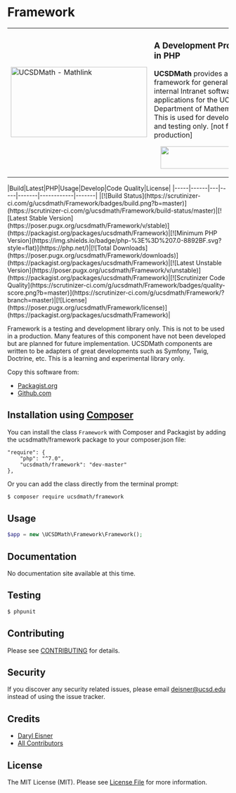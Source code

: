 # Framework
<table border="0">
  <tr>
    <td width="310"><img height="160" width="310"alt="UCSDMath - Mathlink" src="https://github.com/ucsdmath/Testing/blob/master/ucsdmath-logo.png"></td>
    <td><h3>A Development Project in PHP</h3>
        <p><strong>UCSDMath</strong> provides a testing framework for general internal Intranet software applications for
                   the UCSD, Department of Mathematics. This is used for development and testing only. [not for production]</p>
        <div align="right">
            <a href="https://insight.sensiolabs.com/projects/17a925ab-97d1-4977-8fdf-e231d9be88ff">
                <img style="float: right; margin: 0px 0px 15px 15px;" src="https://insight.sensiolabs.com/projects/17a925ab-97d1-4977-8fdf-e231d9be88ff/big.png" width="212" height="51">
            </a>
        </div>
    </td>
  </tr>
</table>
|Build|Latest|PHP|Usage|Develop|Code Quality|License|
|-----|------|---|-----|-------|------------|-------|
|[![Build Status](https://scrutinizer-ci.com/g/ucsdmath/Framework/badges/build.png?b=master)](https://scrutinizer-ci.com/g/ucsdmath/Framework/build-status/master)|[![Latest Stable Version](https://poser.pugx.org/ucsdmath/Framework/v/stable)](https://packagist.org/packages/ucsdmath/Framework)|[![Minimum PHP Version](https://img.shields.io/badge/php-%3E%3D%207.0-8892BF.svg?style=flat)](https://php.net/)|[![Total Downloads](https://poser.pugx.org/ucsdmath/Framework/downloads)](https://packagist.org/packages/ucsdmath/Framework)|[![Latest Unstable Version](https://poser.pugx.org/ucsdmath/Framework/v/unstable)](https://packagist.org/packages/ucsdmath/Framework)|[![Scrutinizer Code Quality](https://scrutinizer-ci.com/g/ucsdmath/Framework/badges/quality-score.png?b=master)](https://scrutinizer-ci.com/g/ucsdmath/Framework/?branch=master)|[![License](https://poser.pugx.org/ucsdmath/Framework/license)](https://packagist.org/packages/ucsdmath/Framework)|

Framework is a testing and development library only. This is not to be used in a production.
Many features of this component have not been developed but are planned for future implementation.  UCSDMath components are written to be adapters of great developments such as Symfony, Twig, Doctrine, etc. This is a learning and experimental library only.

Copy this software from:
- [Packagist.org](https://packagist.org/packages/ucsdmath/Framework)
- [Github.com](https://github.com/ucsdmath/Framework)

## Installation using [Composer](http://getcomposer.org/)
You can install the class ```Framework``` with Composer and Packagist by
adding the ucsdmath/framework package to your composer.json file:

```
"require": {
    "php": "^7.0",
    "ucsdmath/framework": "dev-master"
},
```
Or you can add the class directly from the terminal prompt:

```bash
$ composer require ucsdmath/framework
```

## Usage

``` php
$app = new \UCSDMath\Framework\Framework();
```

## Documentation

No documentation site available at this time.
<!-- [Check out the documentation](http://math.ucsd.edu/~deisner/documentation/Framework/) -->

## Testing

``` bash
$ phpunit
```

## Contributing

Please see [CONTRIBUTING](CONTRIBUTING.md) for details.

## Security

If you discover any security related issues, please email deisner@ucsd.edu instead of using the issue tracker.

## Credits

- [Daryl Eisner](https://github.com/UCSDMath)
- [All Contributors](../../contributors)

## License

The MIT License (MIT). Please see [License File](LICENSE) for more information.
